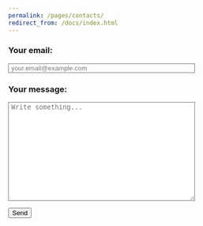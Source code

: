 ```yaml
---
permalink: /pages/contacts/
redirect_from: /docs/index.html
---
```


<!--<div class="col-md-6 text-center">
  <h2>Social media/E-mail</h2>
  <p>Feel free to contact us with social media:
  <br>
      <a class="btn btn-primary" href="https://twitter.com/ASALIcode" role="button"><i class="fa fa-twitter" aria-hidden="true"></i></a>
      <a class="btn btn-primary" href="https://www.facebook.com/ASALIcode/" role="button"><i class="fa fa-facebook" aria-hidden="true"></i></a>
      <a class="btn btn-primary" href="https://www.linkedin.com/company/asalicode" role="button"><i class="fa fa-linkedin" aria-hidden="true"></i></a>
  <br>
  or send an e-mail to<a href="mailto:ste.rebu@outlook.it">ste.rebu@outlook.it</a>
  </p>
</div>-->

<!--<div class="col-md-6 text-center">-->
  <form action="https://formspree.io/f/mdopzvpj" method="POST">
    <h3>Your email:</h3>
    <p>
      <input type="text" style="width:75%; border-style:solid; border-width:thin; padding-left:1%" placeholder="your.email@example.com" name="_replyto">
    </p>
    <h3>Your message:</h3>
    <p>
      <textarea placeholder="Write something..." style="height:200px; width:75%; border-style:solid; border-width:thin; padding-left:1%" name="message"></textarea>
    </p>
    <button class="btn btn-primary btn-lg" type="submit">Send</button>
  </form>
<!--</div>-->
